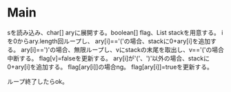# Main
sを読み込み、char[] aryに展開する。boolean[] flag、List<Integer> stackを用意する。
iを0からary.length回ループし、
ary[i]=='('の場合、stackに0+ary[i]を追加する。
ary[i]==')'の場合、無限ループし、vにstackの末尾を取出し、v=='('の場合中断する。
flag[v]=falseを更新する。
ary\[i\]が'('、')'以外の場合、stackに0+ary[i]を追加する。
flag[ary[i]]の場合ng。
flag[ary[i]]=trueを更新する。

ループ終了したらok。
